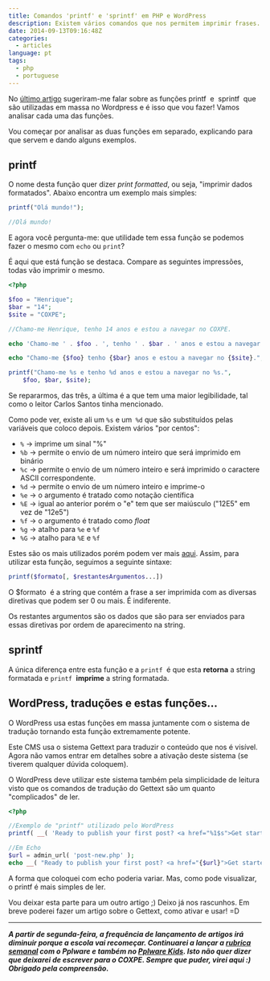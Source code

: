 ```yaml
---
title: Comandos 'printf' e 'sprintf' em PHP e WordPress
description: Existem vários comandos que nos permitem imprimir frases. Porque é que existem vários? Alguns tornam o texto mais claro, como o 'printf' e o 'sprint'.
date: 2014-09-13T09:16:48Z
categories:
  - articles
language: pt
tags:
  - php
  - portuguese
---
```


No [último artigo](/2014/09/09/php-interpolacao-concatenacao) sugeriram-me falar sobre as funções printf  e  sprintf  que são utilizadas em massa no Wordpress e é isso que vou fazer! Vamos analisar cada uma das funções.

<!--more-->

Vou começar por analisar as duas funções em separado, explicando para que servem e dando alguns exemplos.

## printf

O nome desta função quer dizer _print formatted_, ou seja, "imprimir dados formatados". Abaixo encontra um exemplo mais simples:

```php
printf("Olá mundo!");

//Olá mundo!
```

E agora você pergunta-me: que utilidade tem essa função se podemos fazer o mesmo com `echo` ou `print`?

É aqui que está função se destaca. Compare as seguintes impressões, todas vão imprimir o mesmo.

```php
<?php

$foo = "Henrique";
$bar = "14";
$site = "COXPE";

//Chamo-me Henrique, tenho 14 anos e estou a navegar no COXPE.

echo 'Chamo-me ' . $foo . ', tenho ' . $bar . ' anos e estou a navegar no ' . $site . '.';

echo "Chamo-me {$foo} tenho {$bar} anos e estou a navegar no {$site}.";

printf("Chamo-me %s e tenho %d anos e estou a navegar no %s.",
	$foo, $bar, $site);
```

Se repararmos, das três, a última é a que tem uma maior legibilidade, tal como o leitor Carlos Santos tinha mencionado.

Como pode ver, existe ali um `%s` e um` %d` que são substituídos pelas variáveis que coloco depois. Existem vários "por centos":

  * `%` → imprime um sinal "%"
  * `%b` → permite o envio de um número inteiro que será imprimido em binário
  * `%c` → permite o envio de um número inteiro e será imprimido o caractere ASCII correspondente.
  * `%d` → permite o envio de um número inteiro e imprime-o
  * `%e` → o argumento é tratado como notação científica
  * `%E` → igual ao anterior porém o "e" tem que ser maiúsculo ("12E5" em vez de "12e5")
  * `%f` → o argumento é tratado como _float_
  * `%g` → atalho para `%e` e `%f`
  * `%G` → atalho para `%E` e `%f`

Estes são os mais utilizados porém podem ver mais [aqui](http://php.net/manual/en/function.sprintf.php). Assim, para utilizar esta função, seguimos a seguinte sintaxe:

```php
printf($formato[, $restantesArgumentos...])
```

O $formato  é a string que contém a frase a ser imprimida com as diversas diretivas que podem ser 0 ou mais. É indiferente.

Os restantes argumentos são os dados que são para ser enviados para essas diretivas por ordem de aparecimento na string.

## sprintf

A única diferença entre esta função e a `printf`  é que esta **retorna** a string formatada e `printf`  **imprime** a string formatada.

## WordPress, traduções e estas funções...

O WordPress usa estas funções em massa juntamente com o sistema de tradução tornando esta função extremamente potente.

Este CMS usa o sistema Gettext para traduzir o conteúdo que nos é visível. Agora não vamos entrar em detalhes sobre a ativação deste sistema (se tiverem qualquer dúvida coloquem).

O WordPress deve utilizar este sistema também pela simplicidade de leitura visto que os comandos de tradução do Gettext são um quanto "complicados" de ler.

```php
<?php

//Exemplo de "printf" utilizado pelo WordPress
printf( __( 'Ready to publish your first post? <a href="%1$s">Get started here</a>.', 'twentyfourteen' ), admin_url( 'post-new.php' ) );

//Em Echo
$url = admin_url( 'post-new.php' );
echo __( "Ready to publish your first post? <a href="{$url}">Get started here</a>.", 'twentyfourteen' );
```

A forma que coloquei com echo poderia variar. Mas, como pode visualizar, o printf é mais simples de ler.

Vou deixar esta parte para um outro artigo ;) Deixo já nos rascunhos. Em breve poderei fazer um artigo sobre o Gettext, como ativar e usar! =D

* * *

**_A partir de segunda-feira, a frequência de lançamento de artigos irá diminuir porque a escola vai recomeçar. Continuarei a lançar a [rubrica semanal](http://pplware.sapo.pt/tutoriais/programacao/vamos-programar-introducao-a-programacao-2/) com o Pplware e também no [Pplware Kids](http://kids.pplware.sapo.pt/). Isto não quer dizer que deixarei de escrever para o COXPE. Sempre que puder, virei aqui :) Obrigado pela compreensão._**
